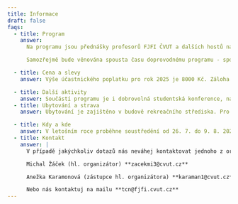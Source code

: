 ```yaml
---
title: Informace
draft: false
faqs:
  - title: Program
    answer:
      Na programu jsou přednášky profesorů FJFI ČVUT a dalších hostů na aktuální a zajímavá témata a kurz z matematiky nebo fyziky podaný formou přístupnou pro středoškoláky – skvělá příprava na začátek studia FJFI. 

      Samozřejmě bude věnována spousta času doprovodnému programu - sportovní i strategické týmové hry, výlety po okolí, táboráky s kytarou a mnoho dalšího. Pokud nehrajete na varhany, neváhejte vzít svůj nástroj s sebou!

  - title: Cena a slevy
    answer: Výše účastnického poplatku pro rok 2025 je 8000 Kč. Záloha 3000 Kč je splatná do 14 dnů ode dne obdržení emailu potvrzujícího přijetí přihlášky, doplatek 5000 Kč je splatný do 30. 6. 2025. Úspěšní řešitelé krajských kol matematické, fyzikální nebo chemické olympiády nebo účastníci Týdne vědy na Jaderce, kteří obdrželi slevovou poukázku od FJFI ji mohou uplatnit a získat slevu 500 Kč. Slevu 500 Kč získají i účastníci, kteří budou na TCN prezentovat vlastní zajímavý projekt. Slevy se dají kombinovat.

  - title: Další aktivity
    answer: Součástí programu je i dobrovolná studentská konference, na které věnujeme čas prezentaci připravených studentských projektů. Tématem projektů může být libovolný problém nebo zajímavý pokus z oblasti matematiky, fyziky, chemie či informatiky, včetně aplikací těchto vědních disciplín v jiných oborech, lze využít například hotový projekt ze SOČ. Návrhy na projekty konzultujte s organizátory (email níže).
  - title: Ubytování a strava
    answer: Ubytování je zajištěno v budově rekreačního střediska. Pro účastníky je zajištěna plná penze. Případné speciální požadavky (vegetariánská, bezlepková strava apod.) prosím uveďte v přihlášce.

  - title: Kdy a kde
    answer: V letošním roce proběhne soustředění od 26. 7. do 9. 8. 2025 v Areálu Krakonoš v Bílém Potoce v Jizerských horách.
  - title: Kontakt
    answer: |
      V případě jakýchkoliv dotazů nás neváhej kontaktovat jednoho z organizátorů:

      Michal Žáček (hl. organizátor) **zacekmi3@cvut.cz**

      Anežka Karamonová (zástupce hl. organizátora) **karaman1@cvut.cz**

      Nebo nás kontaktuj na mailu **tcn@fjfi.cvut.cz**
---
```

